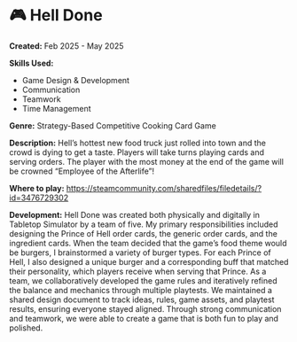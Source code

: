 # 🎮 Hell Done
**Created:** Feb 2025 - May 2025

**Skills Used:** 
- Game Design & Development
- Communication
- Teamwork
- Time Management

**Genre:** Strategy-Based Competitive Cooking Card Game

**Description:** Hell’s hottest new food truck just rolled into town and the crowd is dying to get a taste. Players will take turns playing cards and serving orders. The player with the most money at the end of the game will be crowned “Employee of the Afterlife”!

**Where to play:**  <a href="https://steamcommunity.com/sharedfiles/filedetails/?id=3476729302">https://steamcommunity.com/sharedfiles/filedetails/?id=3476729302</a>

**Development:** Hell Done was created both physically and digitally in Tabletop Simulator by a team of five. My primary responsibilities included designing the Prince of Hell order cards, the generic order cards, and the ingredient cards. When the team decided that the game’s food theme would be burgers, I brainstormed a variety of burger types. For each Prince of Hell, I also designed a unique burger and a corresponding buff that matched their personality, which players receive when serving that Prince. As a team, we collaboratively developed the game rules and iteratively refined the balance and mechanics through multiple playtests. We maintained a shared design document to track ideas, rules, game assets, and playtest results, ensuring everyone stayed aligned. Through strong communication and teamwork, we were able to create a game that is both fun to play and polished.
